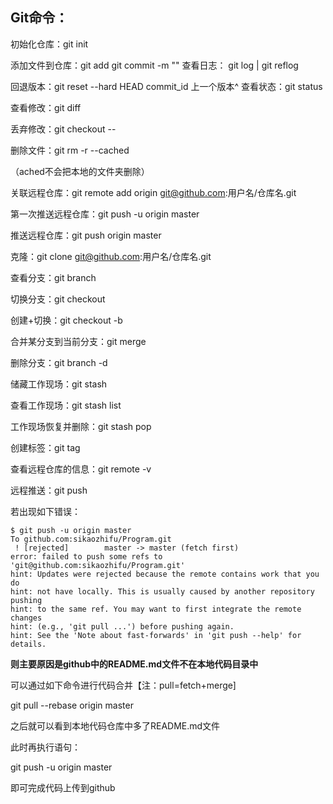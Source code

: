 ## Git命令：
初始化仓库：git init

添加文件到仓库：git add <file>	git commit -m ""
查看日志： git log	| git reflog

回退版本：git reset --hard HEAD commit_id 上一个版本^
查看状态：git status

查看修改：git diff

丢弃修改：git checkout --<file>

删除文件：git rm -r --cached <file>

（ached不会把本地的文件夹删除）

关联远程仓库：git remote add origin git@github.com:用户名/仓库名.git

第一次推送远程仓库：git push -u origin master

推送远程仓库：git push origin master

克隆：git clone git@github.com:用户名/仓库名.git

查看分支：git branch

切换分支：git checkout <name>

创建+切换：git checkout -b <name>

合并某分支到当前分支：git merge <name>

删除分支：git branch -d <name>

储藏工作现场：git stash

查看工作现场：git stash list

工作现场恢复并删除：git stash pop

创建标签：git tag <name>

查看远程仓库的信息：git remote -v

远程推送：git push

若出现如下错误：

```ba
$ git push -u origin master
To github.com:sikaozhifu/Program.git
 ! [rejected]        master -> master (fetch first)
error: failed to push some refs to 'git@github.com:sikaozhifu/Program.git'
hint: Updates were rejected because the remote contains work that you do
hint: not have locally. This is usually caused by another repository pushing
hint: to the same ref. You may want to first integrate the remote changes
hint: (e.g., 'git pull ...') before pushing again.
hint: See the 'Note about fast-forwards' in 'git push --help' for details.
```

**则主要原因是github中的README.md文件不在本地代码目录中**

可以通过如下命令进行代码合并【注：pull=fetch+merge]

git pull --rebase origin master

之后就可以看到本地代码仓库中多了README.md文件

此时再执行语句：

git push -u origin master

即可完成代码上传到github